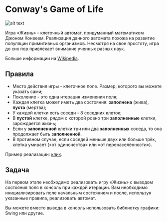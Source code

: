 # Conway's Game of Life

![alt text](https://upload.wikimedia.org/wikipedia/commons/e/e5/Gospers_glider_gun.gif)

Игра «Жизнь» - клеточный автомат, придуманный математиком Джоном Конвеем. Реализация данного автомата похожа на развитие популяции примитивных организмов. Несмотря на свое простоту, игра до сих пор привлекает внимание ученных разных наук. 

Больше информации на [Wikipedia](https://ru.wikipedia.org/wiki/%D0%96%D0%B8%D0%B7%D0%BD%D1%8C_(%D0%B8%D0%B3%D1%80%D0%B0)).

## Правила

* Место действия игры - клеточное поле. Размер, которого вы можете указать сами;
* Поколение - это одна итерация изменения поля;
* Каждая клетка может иметь два состояния: **заполнена** (жива), **пуста** (мертва);
* У каждой клетки есть соседи - 8 соседних клеток;
* В **пустой** клетке, рядом с которой ровно три **заполненные** клетки, зарождается жизнь;
* Если у **заполненной** клетки три или два **заполненных** соседа, то она продолжает быть **заполненной**.
* В противном случае, если соседей меньше двух или больше трёх, клетка умирает («от одиночества» или «от перенаселённости»).

Пример реализации: [клик](http://pmav.eu/stuff/javascript-game-of-life-v3.1.1/).

## Задача

На первом этапе необходимо реализовать игру «Жизнь» с выводом состояния поля в консоль при каждой итерации. Вам необходимо инициализировать поле начальным состоянием и после, используя указанные правила, реализовать автомат.

Вы можете вместо вывода в консоль использовать библиотку графики: Swing или другие.
